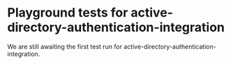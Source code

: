 # Playground tests for active-directory-authentication-integration
We are still awaiting the first test run for active-directory-authentication-integration.
